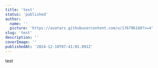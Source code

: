 ```yaml
---
title: 'test'
status: 'published'
author:
  name: ''
  picture: 'https://avatars.githubusercontent.com/u/176796160?v=4'
slug: 'test'
description: ''
coverImage: ''
publishedAt: '2024-12-18T07:41:01.891Z'
---
```


test